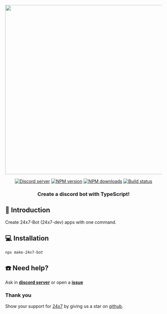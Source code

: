 <div>
  <p align="center">
    <a href="https://24x7.gg" target="_blank" rel="nofollow">
      <img src="https://svgshare.com/i/fUn.svg" width="546" />
    </a>
  </p>
  <p align="center">
    <a href="https://discord.gg/9yUjFtcFqP"
      ><img
        src="https://img.shields.io/discord/942037919089164329?&logo=discord"
        alt="Discord server"
    /></a>
    <a href="https://www.npmjs.com/package/make-24x7-bot"
      ><img
        src="https://img.shields.io/npm/v/make-24x7-bot.svg?maxAge=3600"
        alt="NPM version"
    /></a>
    <a href="https://www.npmjs.com/package/make-24x7-bot"
      ><img
        src="https://img.shields.io/npm/dt/make-24x7-bot.svg?maxAge=3600"
        alt="NPM downloads"
    /></a>
    <a href="https://github.com/24x7-dev/24x7-Bot/actions"
      ><img
        src="https://github.com/24x7-dev/24x7-Bot/actions/workflows/Build/badge.svg"
        alt="Build status"
    /></a>
  </p>
  <h3 align="center">
    <b>Create a discord bot with TypeScript! </b>
  </h3>
</div>

## 📖 Introduction

Create 24x7-Bot (24x7-dev) apps with one command.

## 💻 Installation

```ssh
npx make-24x7-bot
```

## ☎️ Need help?

Ask in **[discord server](https://discord.gg/9yUjFtcFqP)** or open a **[issue](https://github.com/24x7-dev/24x7-Discord/issues/new/choose)**

### Thank you

Show your support for [24x7](https://www.npmjs.com/package/24x7) by giving us a star on [github](https://github.com/24x7-dev/24x7-Discord).
